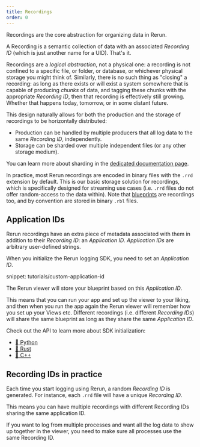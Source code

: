 ```yaml
---
title: Recordings
order: 0
---
```


Recordings are the core abstraction for organizing data in Rerun.

A Recording is a semantic collection of data with an associated _Recording ID_ (which is just another name for a UID). That's it.

Recordings are a _logical abstraction_, not a physical one: a recording is not confined to a specific file, or folder, or database, or whichever physical storage you might think of.
Similarly, there is no such thing as "closing" a recording: as long as there exists or will exist a system somewhere that is capable of producing _chunks_ of data, and tagging these chunks with the appropriate _Recording ID_, then that recording is effectively still growing. Whether that happens today, tomorrow, or in some distant future.

This design naturally allows for both the production and the storage of recordings to be horizontally distributed:
* Production can be handled by multiple producers that all log data to the same _Recording ID_, independently.
* Storage can be sharded over multiple independent files (or any other storage medium).

You can learn more about sharding in the [dedicated documentation page](../howto/logging/shared-recordings.md).

In practice, most Rerun recordings are encoded in binary files with the `.rrd` extension by default. This is our basic storage solution for recordings, which is specifically designed for streaming use cases (i.e. `.rrd` files do not offer random-access to the data within).
Note that [blueprints](../howto/configure-viewer-through-code.md) are recordings too, and by convention are stored in binary `.rbl` files.


## Application IDs

Rerun recordings have an extra piece of metadata associated with them in addition to their _Recording ID_: an _Application ID_. _Application IDs_ are arbitrary user-defined strings.

When you initialize the Rerun logging SDK, you need to set an _Application ID_.

snippet: tutorials/custom-application-id

The Rerun viewer will store your blueprint based on this _Application ID_.

This means that you can run your app and set up the viewer to your liking, and then when you run the app again the Rerun viewer will remember how you set up your Views etc.
Different recordings (i.e. different _Recording IDs_) will share the same blueprint as long as they share the same _Application ID_.

Check out the API to learn more about SDK initialization:
* [🐍 Python](https://ref.rerun.io/docs/python/stable/common/initialization_functions/#rerun.init)
* [🦀 Rust](https://docs.rs/rerun/latest/rerun/struct.RecordingStreamBuilder.html#method.new)
* [🌊 C++](https://ref.rerun.io/docs/cpp/stable/classrerun_1_1RecordingStream.html#abda6202900fa439fe5c27f7aa0d1105a)


## Recording IDs in practice

Each time you start logging using Rerun, a random _Recording ID_ is generated. For instance, each `.rrd` file will have a unique _Recording ID_.

This means you can have multiple recordings with different Recording IDs sharing the same application ID.

If you want to log from multiple processes and want all the log data to show up together in the viewer, you need to make sure all processes use the same Recording ID.

